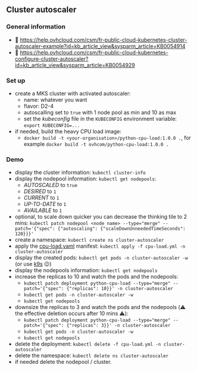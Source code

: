 ## Cluster autoscaler

### General information
 - 🔗 https://help.ovhcloud.com/csm/fr-public-cloud-kubernetes-cluster-autoscaler-example?id=kb_article_view&sysparm_article=KB0054914
 - 🔗 https://help.ovhcloud.com/csm/fr-public-cloud-kubernetes-configure-cluster-autoscaler?id=kb_article_view&sysparm_article=KB0054929

### Set up
 - create a MKS cluster with activated autoscaler:
   - name: whatever you want
   - flavor: D2-4
   - autoscalling set to `true` with 1 node pool as min and 10 as max
   - set the _kubeconfig_ file in the `KUBECONFIG` environment variable: `export KUBECONFIG=...`
 - if needed, build the heavy CPU load image:
   - `docker build -t <your-organisation>/python-cpu-load:1.0.0 .`, for example `docker build -t ovhcom/python-cpu-load:1.0.0 .`

### Demo
  - display the cluster information: `kubectl cluster-info`
  - display the nodepool information: `kubectl get nodepools`:
    - _AUTOSCALED_ to `true`
    - _DESIRED_ to `1`
    - _CURRENT_ to `1`
    - _UP-TO-DATE_ to `1`
    - _AVAILABLE_ to `1`      
  - optional, to scale down quicker you can decrease the thinking tile to 2 mins: `kubectl patch nodepool <node name> --type="merge" --patch='{"spec": {"autoscaling": {"scaleDownUnneededTimeSeconds": 120}}}'`
  - create a namespace: `kubectl create ns cluster-autoscaler`
  - apply the [cpu-load.yaml](cpu-load.yaml) manifest: `kubectl apply -f cpu-load.yml -n cluster-autoscaler`
  - display the created pods: `kubectl get pods -n cluster-autoscaler -w` (or use [k9s](https://k9scli.io/) 😉)
  - display the nodepools information: `kubectl get nodepools`
  - increase the replicas to 10 and watch the pods and the nodepools:
    - `kubectl patch deployment python-cpu-load --type="merge" --patch='{"spec": {"replicas": 10}}' -n cluster-autoscaler`
    - `kubectl get pods -n cluster-autoscaler -w`
    - `kubectl get nodepools`
  - downsize the replicas to 3 and watch the pods and the nodepools (⚠️ the effective deletion occurs after 10 mins ⚠️):
    - `kubectl patch deployment python-cpu-load --type="merge" --patch='{"spec": {"replicas": 3}}' -n cluster-autoscaler`
    - `kubectl get pods -n cluster-autoscaler -w`
    - `kubectl get nodepools`
  - delete the deployment: `kubectl delete -f cpu-load.yml -n cluster-autoscaler`
  - delete the namespace: `kubectl delete ns cluster-autoscaler`
  - if needed delete the nodepool / cluster.